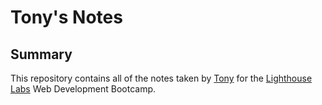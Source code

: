 # Tony's Notes

## Summary

This repository contains all of the notes taken by [Tony](https://github.com/TonyWalker101) for the [Lighthouse Labs](https://www.lighthouselabs.ca) Web Development Bootcamp. 

